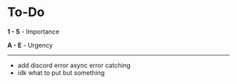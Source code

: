 # To-Do
**1 - 5** - Importance

**A - E** - Urgency
***
* add discord error async error catching
* idk what to put but something
